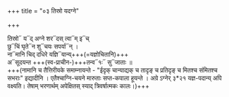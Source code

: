 +++
title = "०३ तिस्रो यदग्ने"

+++

तिस्रो᳓ य᳓द् अग्ने शर᳓दस् त्वा᳓म् इ᳓च्  
छु᳓चिं घृते᳓न शु᳓चयः सपर्या᳓न् ।  
ना᳓मानि चिद् दधिरे यज्ञि᳓यान्य्+++(=यज्ञोचितानि)+++  
अ᳓सूदयन्त +++(स्व-प्राचीन-)+++तन्व᳓१ः᳓ सु᳓जाताः ॥  
+++(नामानि च तैत्तिरीयके समाम्नायन्ते - "ईदृक्  चान्याद्यक् च तादृङ् च प्रतिदृङ् च मितश्च संमितश्च सभराः" इद्यादीनि । एतैश्चाग्नि-चयने मारुताः सप्त-कपाला हूयन्ते । अग्रे ऽग्नेर् ३*२१ यज्ञ-पदान्य् अपि वक्ष्यति। तेषाम् भरणार्थम् अपेक्षितस् स्याद् त्रिवर्षात्मकः कालः।)+++